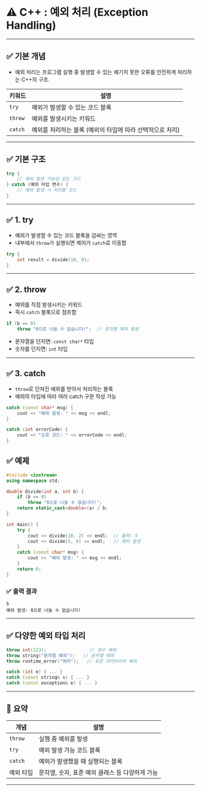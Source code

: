 
# ⚠️ C++ : 예외 처리 (Exception Handling)


---

## ✅ 기본 개념

- 예외 처리는 프로그램 실행 중 발생할 수 있는 예기치 못한 오류를 안전하게 처리하는 C++의 구조.

| 키워드 | 설명 |
|--------|------|
| `try` | 예외가 발생할 수 있는 코드 블록 |
| `throw` | 예외를 발생시키는 키워드 |
| `catch` | 예외를 처리하는 블록 (예외의 타입에 따라 선택적으로 처리) |

---

## ✅ 기본 구조

```cpp
try {
    // 예외 발생 가능성 있는 코드
} catch (예외 타입 변수) {
    // 예외 발생 시 처리할 코드
}
```

---

## ✅ 1. try

- 예외가 발생할 수 있는 코드 블록을 감싸는 영역
- 내부에서 `throw`가 실행되면 제어가 `catch`로 이동함

```cpp
try {
    int result = divide(10, 0);
}
```

---

## ✅ 2. throw

- 예외를 직접 발생시키는 키워드
- 즉시 `catch` 블록으로 점프함

```cpp
if (b == 0)
    throw "0으로 나눌 수 없습니다!";  // 문자열 예외 발생
```

- 문자열을 던지면: `const char*` 타입
- 숫자를 던지면: `int` 타입

---

## ✅ 3. catch

- `throw`로 던져진 예외를 받아서 처리하는 블록
- 예외의 타입에 따라 여러 catch 구문 작성 가능

```cpp
catch (const char* msg) {
    cout << "예외 발생: " << msg << endl;
}

catch (int errorCode) {
    cout << "오류 코드: " << errorCode << endl;
}
```

## ✅ 예제

```cpp
#include <iostream>
using namespace std;

double divide(int a, int b) {
    if (b == 0)
        throw "0으로 나눌 수 없습니다!";
    return static_cast<double>(a) / b;
}

int main() {
    try {
        cout << divide(10, 2) << endl;  // 출력: 5
        cout << divide(5, 0) << endl;   // 예외 발생
    }
    catch (const char* msg) {
        cout << "예외 발생: " << msg << endl;
    }
    return 0;
}
```

### ✅ 출력 결과

```
5
예외 발생: 0으로 나눌 수 없습니다!
```

---

## ✅ 다양한 예외 타입 처리

```cpp
throw int(123);                // 정수 예외
throw string("문자열 예외");   // 문자열 예외
throw runtime_error("에러");   // 표준 라이브러리 예외

catch (int e) { ... }
catch (const string& s) { ... }
catch (const exception& e) { ... }
```

---

## 🧠 요약 

| 개념 | 설명 |
|------|------|
| `throw` | 실행 중 예외를 발생 |
| `try` | 예외 발생 가능 코드 블록 |
| `catch` | 예외가 발생했을 때 실행되는 블록 |
| 예외 타입 | 문자열, 숫자, 표준 예외 클래스 등 다양하게 가능 |

---
